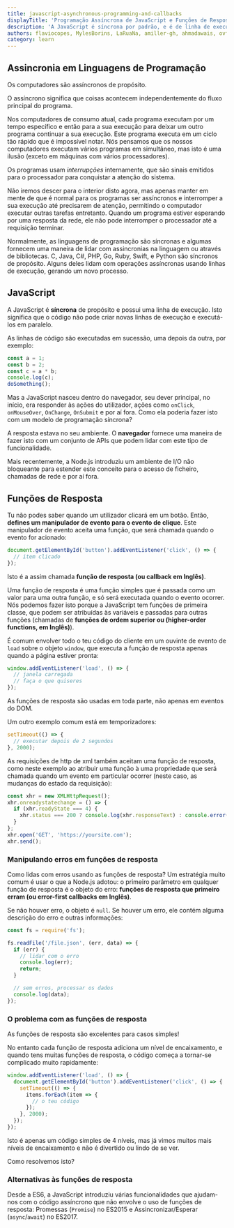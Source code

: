 ```yaml
---
title: javascript-asynchronous-programming-and-callbacks
displayTitle: 'Programação Assíncrona de JavaScript e Funções de Resposta'
description: 'A JavaScript é síncrona por padrão, e é de linha de execução única. Isto significa que o código não pode criar novas linhas de execução e executá-los em paralelo. Descubra o que código assíncrono significa e como se parece.'
authors: flaviocopes, MylesBorins, LaRuaNa, amiller-gh, ahmadawais, ovflowd, nazarepiedady
category: learn
---
```


## Assincronia em Linguagens de Programação

Os computadores são assíncronos de propósito.

O assíncrono significa que coisas acontecem independentemente do fluxo principal do programa.

Nos computadores de consumo atual, cada programa executam por um tempo específico e então para a sua execução para deixar um outro programa continuar a sua execução. Este programa executa em um ciclo tão rápido que é impossível notar. Nós pensamos que os nossos computadores executam vários programas em simultâneo, mas isto é uma ilusão (exceto em máquinas com vários processadores).

Os programas usam _interrupções_ internamente, que são sinais emitidos para o processador para conquistar a atenção do sistema.

Não iremos descer para o interior disto agora, mas apenas manter em mente de que é normal para os programas ser assíncronos e interromper a sua execução até precisarem de atenção, permitindo o computador executar outras tarefas entretanto. Quando um programa estiver esperando por uma resposta da rede, ele não pode interromper o processador até a requisição terminar.

Normalmente, as linguagens de programação são síncronas e algumas fornecem uma maneira de lidar com assincronias na linguagem ou através de bibliotecas. C, Java, C#, PHP, Go, Ruby, Swift, e Python são síncronos de propósito. Alguns deles lidam com operações assíncronas usando linhas de execução, gerando um novo processo.

## JavaScript

A JavaScript é **síncrona** de propósito e possui uma linha de execução. Isto significa que o código não pode criar novas linhas de execução e executá-los em paralelo.

As linhas de código são executadas em sucessão, uma depois da outra, por exemplo:

```js
const a = 1;
const b = 2;
const c = a * b;
console.log(c);
doSomething();
```

Mas a JavaScript nasceu dentro do navegador, seu dever principal, no início, era responder às ações do utilizador, ações como `onClick`, `onMouseOver`, `OnChange`, `OnSubmit` e por aí fora. Como ela poderia fazer isto com um modelo de programação síncrona?

A resposta estava no seu ambiente. O **navegador** fornece uma maneira de fazer isto com um conjunto de APIs que podem lidar com este tipo de funcionalidade.

Mais recentemente, a Node.js introduziu um ambiente de I/O não bloqueante para estender este conceito para o acesso de ficheiro, chamadas de rede e por aí fora.

## Funções de Resposta

Tu não podes saber quando um utilizador clicará em um botão. Então, **defines um manipulador de evento para o evento de clique**. Este manipulador de evento aceita uma função, que será chamada quando o evento for acionado:

```js
document.getElementById('button').addEventListener('click', () => {
  // item clicado
});
```

Isto é a assim chamada **função de resposta (ou callback em Inglês)**.

Uma função de resposta é uma função simples que é passada como um valor para uma outra função, e só será executada quando o evento ocorrer. Nós podemos fazer isto porque a JavaScript tem funções de primeira classe, que podem ser atribuídas às variáveis e passadas para outras funções (chamadas de **funções de ordem superior ou (higher-order functions, em Inglês)**).

É comum envolver todo o teu código do cliente em um ouvinte de evento de `load` sobre o objeto `window`, que executa a função de resposta apenas quando a página estiver pronta:

```js
window.addEventListener('load', () => {
  // janela carregada
  // faça o que quiseres
});
```

As funções de resposta são usadas em toda parte, não apenas em eventos do DOM.

Um outro exemplo comum está em temporizadores:

```js
setTimeout(() => {
  // executar depois de 2 segundos
}, 2000);
```

As requisições de http de xml também aceitam uma função de resposta, como neste exemplo ao atribuir uma função à uma propriedade que será chamada quando um evento em particular ocorrer (neste caso, as mudanças do estado da requisição):

```js
const xhr = new XMLHttpRequest();
xhr.onreadystatechange = () => {
  if (xhr.readyState === 4) {
    xhr.status === 200 ? console.log(xhr.responseText) : console.error('error');
  }
};
xhr.open('GET', 'https://yoursite.com');
xhr.send();
```

### Manipulando erros em funções de resposta

Como lidas com erros usando as funções de resposta? Um estratégia muito comum é usar o que a Node.js adotou: o primeiro parâmetro em qualquer função de resposta é o objeto do erro: **funções de resposta que primeiro erram (ou error-first callbacks em Inglês)**.

Se não houver erro, o objeto é `null`. Se houver um erro, ele contém alguma descrição do erro e outras informações:

```js
const fs = require('fs');

fs.readFile('/file.json', (err, data) => {
  if (err) {
    // lidar com o erro
    console.log(err);
    return;
  }

  // sem erros, processar os dados
  console.log(data);
});
```

### O problema com as funções de resposta

As funções de resposta são excelentes para casos simples!

No entanto cada função de resposta adiciona um nível de encaixamento, e quando tens muitas funções de resposta, o código começa a tornar-se complicado muito rapidamente:

```js
window.addEventListener('load', () => {
  document.getElementById('button').addEventListener('click', () => {
    setTimeout(() => {
      items.forEach(item => {
        // o teu código
      });
    }, 2000);
  });
});
```

Isto é apenas um código simples de 4 níveis, mas já vimos muitos mais níveis de encaixamento e não é divertido ou lindo de se ver.

Como resolvemos isto?

### Alternativas às funções de resposta

Desde a ES6, a JavaScript introduziu várias funcionalidades que ajudam-nos com o código assíncrono que não envolve o uso de funções de resposta: Promessas (`Promise`) no ES2015 e Assincronizar/Esperar (`async`/`await`) no ES2017.
